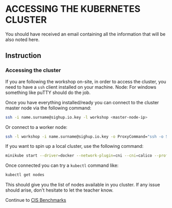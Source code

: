 # ACCESSING THE KUBERNETES CLUSTER

You should have received an email containing all the information that will be also noted here.

## Instruction

### Accessing the cluster

If you are following the workshop on-site, in order to access the cluster, you need to have a `ssh` client installed on your machine.
Node: For windows something like puTTY should do the job.

Once you have everything installed/ready you can connect to the cluster master node via the following command:

```bash
ssh -i name.surname@sighup.io.key -l workshop <master-node-ip>
```

Or connect to a worker node:

```bash
ssh -l workshop -i name.surname@sighup.io.key -o ProxyCommand="ssh -o StrictHostKeyChecking=no -W %h:%p -q -i name.surname@sighup.io.key -l workshop <master-node-ip>" 
```  

If you want to spin up a local cluster, use the following command:  
```bash
minikube start --driver=docker --network-plugin=cni --cni=calico --profile k8s-security-cluster --memory 8192 --cpus 4
```  




Once connected you can try a `kubectl` command like:

```bash
kubectl get nodes
```

This should give you the list of nodes available in you cluster. If any issue should arise, don't hesitate to let the teacher know.

Continue to [CIS Benchmarks](03-cis-benchmarks.md)